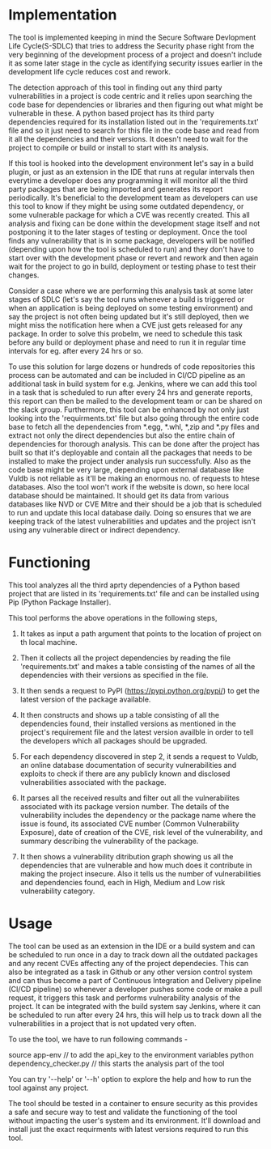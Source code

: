 

# Implementation

The tool is implemented keeping in mind the Secure Software Devlopment Life Cycle(S-SDLC) that tries to address the Security phase right from the very beginning of the development process of a project and doesn't include it as some later stage in the cycle as identifying security issues earlier in the development life cycle reduces cost and rework.

The detection approach of this tool in finding out any third party vulnerabilities in a project is code centric and it relies upon searching the code base for dependencies or libraries and then figuring out what might be vulnerable in these. A python based project has its third party dependencies required for its installation listed out in the 'requirements.txt' file and so it just need to search for this file in the code base and read from it all the dependencies and their versions. It doesn't need to wait for the project to compile or build or install to start with its analysis. 

If this tool is hooked into the development environment let's say in a build plugin, or just as an extension in the IDE that runs at regular intervals then everytime a developer does any programming it will monitor all the third party packages that are being imported and generates its report periodically. It's beneficial to the development team as developers can use this tool to know if they might be using some outdated dependency, or some vulnerable package for which a CVE was recently created. This all analysis and fixing can be done within the development stage itself and not postponing it to the later stages of testing or deployment. Once the tool finds any vulnerability that is in some package, developers will be notified (depending upon how the tool is scheduled to run) and they don't have to start over with the development phase or revert and rework and then again wait for the project to go in build, deployment or testing phase to test their changes. 

Consider a case where we are performing this analysis task at some later stages of SDLC (let's say the tool runs whenever a build is triggered or when an application is being deployed on some testing environment) and say the project is not often being updated but it's still deployed, then we might miss the notification here when a CVE just gets released for any package. In order to solve this probelm, we need to schedule this task before any build or deployment phase and need to run it in regular time intervals for eg. after every 24 hrs or so.

To use this solution for large dozens or hundreds of code repositories this process can be automated and can be included in CI/CD pipeline as an additional task in build system for e.g. Jenkins, where we can add this tool in a task that is scheduled to run after every 24 hrs and generate reports, this report can then be mailed to the development team or can be shared on the slack group. Furthermore, this tool can be enhanced by not only just looking into the 'requirments.txt' file but also going through the entire code base to fetch all the dependencies from *.egg, *.whl, *,zip and *.py files and extract not only the direct dependencies but also the entire chain of dependencies for thorough analysis. This can be done after the project has built so that it's deployable and contain all the packages that needs to be installed to make the project under analysis run successfully. Also as the code base might be very large, depending upon external database like Vuldb is not reliable as it'll be making an enormous no. of requests to htese databases. Also the tool won't work if the website is down, so here local database should be maintained. It should get its data from various databases like NVD or CVE Mitre and their should be a job that is scheduled to run and update this local database daily. Doing so ensures that we are keeping track of the latest vulnerabilities and updates and the project isn't using any vulnerable direct or indirect dependency.
                        
                        
# Functioning 

This tool analyzes all the third aprty dependencies of a Python based project that are listed in its 'requirements.txt' file and can be installed using Pip (Python Package Installer).

This tool performs the above operations in the following steps, 

1. It takes as input a path argument that points to the location of project on th local machine.

2. Then it collects all the project dependencies by reading the file 'requirements.txt' and makes a table consisting of the names of all the dependencies with their versions as specified in the file.

3. It then sends a request to PyPI (https://pypi.python.org/pypi/) to get the latest version of the package available.

4. It then constructs and shows up a table consisting of all the dependencies found, their installed versions as mentioned in the project's requirement file and the latest version availble in order to tell the developers which all packages should be upgraded.

3. For each dependency discovered in step 2, it sends a request to Vuldb, an online database documentation of security vulnerabilities and exploits to check if there are any publicly known and disclosed vulnerabilities associated with the package. 

4. It parses all the received results and filter out all the vulnerabilites associated with its package version number. The details of the vulnerability includes the dependency or the package name where the issue is found, its associated CVE number (Common Vulnerability Exposure), date of creation of the CVE, risk level of the vulnerability, and summary describing the vulnerability of the package.

5. It then shows a vulnerability ditribution graph showing us all the dependencies that are vulnerable and how much does it contribute in making the project insecure. Also it tells us the number of vulnerabilities and dependencies found, each in High, Medium and Low risk vulnerability category.
                        
                        
# Usage 

The tool can be used as an extension in the IDE or a build system and can be scheduled to run once in a day to track down all the outdated packages and any recent CVEs affecting any of the project dependecies. This can also be integrated as a task in Github or any other version control system and can thus become a part of Continuous Integration and Delivery pipeline (CI/CD pipeline) so whenever a developer pushes some code or make a pull request, it triggers this task and performs vulnerability analysis of the project. It can be integrated with the build system say Jenkins, where it can be scheduled to run after every 24 hrs, this will help us to track down all the vulnerabilities in a project that is not updated very often.

To use the tool, we have to run following commands - 

source app-env // to add the api_key to the environment variables
python dependency_checker.py <Path of the project source code directory> // this starts the analysis part of the tool

You can try '--help' or '--h' option to explore the help and how to run the tool against any project.

The tool should be tested in a container to ensure security as this provides a safe and secure way to test and validate the functioning of the tool without impacting the user's system and its environment. It'll download and install just the exact requirments with latest versions required to run this tool.
